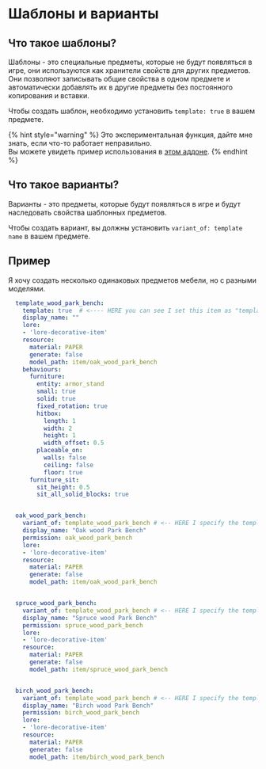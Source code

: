 # Шаблоны и варианты

## Что такое шаблоны?

Шаблоны - это специальные предметы, которые не будут появляться в игре, они используются как хранители свойств для других предметов.  
Они позволяют записывать общие свойства в одном предмете и автоматически добавлять их в другие предметы без постоянного копирования и вставки.

Чтобы создать шаблон, необходимо установить `template: true` в вашем предмете.

{% hint style="warning" %}
Это экспериментальная функция, дайте мне знать, если что-то работает неправильно.  
Вы можете увидеть пример использования в [этом аддоне](https://www.spigotmc.org/resources/furniture-itemsadder-more-furniture.93193/).
{% endhint %}

## Что такое варианты?

Варианты - это предметы, которые будут появляться в игре и будут наследовать свойства шаблонных предметов.

Чтобы создать вариант, вы должны установить `variant_of: template name` в вашем предмете.

## Пример

Я хочу создать несколько одинаковых предметов мебели, но с разными моделями.

```yaml
  template_wood_park_bench:
    template: true  # <---- HERE you can see I set this item as "template"
    display_name: ""
    lore:
    - 'lore-decorative-item'
    resource:
      material: PAPER
      generate: false
      model_path: item/oak_wood_park_bench
    behaviours:
      furniture:
        entity: armor_stand
        small: true
        solid: true
        fixed_rotation: true
        hitbox:
          length: 1
          width: 2
          height: 1
          width_offset: 0.5
        placeable_on:
          walls: false
          ceiling: false
          floor: true
      furniture_sit:
        sit_height: 0.5
        sit_all_solid_blocks: true


  oak_wood_park_bench:
    variant_of: template_wood_park_bench # <-- HERE I specify the template to inherit
    display_name: "Oak wood Park Bench"
    permission: oak_wood_park_bench
    lore:
    - 'lore-decorative-item'
    resource:
      material: PAPER
      generate: false
      model_path: item/oak_wood_park_bench


  spruce_wood_park_bench:
    variant_of: template_wood_park_bench # <-- HERE I specify the template to inherit
    display_name: "Spruce wood Park Bench"
    permission: spruce_wood_park_bench
    lore:
    - 'lore-decorative-item'
    resource:
      material: PAPER
      generate: false
      model_path: item/spruce_wood_park_bench


  birch_wood_park_bench:
    variant_of: template_wood_park_bench # <-- HERE I specify the template to inherit
    display_name: "Birch wood Park Bench"
    permission: birch_wood_park_bench
    lore:
    - 'lore-decorative-item'
    resource:
      material: PAPER
      generate: false
      model_path: item/birch_wood_park_bench
```

